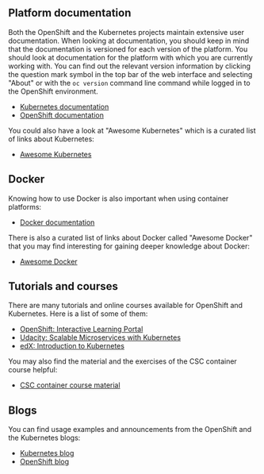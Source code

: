 ## Platform documentation

Both the OpenShift and the Kubernetes projects maintain extensive user
documentation. When looking at documentation, you should keep in mind that the
documentation is versioned for each version of the platform. You should look at
documentation for the platform with which you are currently working with. You
can find out the relevant version information by clicking the question mark
symbol in the top bar of the web interface and selecting "About" or with the `oc version`
command line command while logged in to the OpenShift environment.

  * [Kubernetes documentation](https://kubernetes.io/docs/home/)
  * [OpenShift documentation](https://docs.okd.io/)

You could also have a look at "Awesome Kubernetes" which is a curated list of
links about Kubernetes:

  * [Awesome Kubernetes](https://ramitsurana.github.io/awesome-kubernetes/)

## Docker

Knowing how to use Docker is also important when using container platforms:

  * [Docker documentation](https://docs.docker.com/)

There is also a curated list of links about Docker called "Awesome Docker" that
you may find interesting for gaining deeper knowledge about Docker:

  * [Awesome Docker](https://veggiemonk.github.io/awesome-docker/)

## Tutorials and courses

There are many tutorials and online courses available for OpenShift and
Kubernetes. Here is a list of some of them:

  * [OpenShift: Interactive Learning Portal](https://learn.openshift.com/)
  * [Udacity: Scalable Microservices with
    Kubernetes](https://www.udacity.com/course/scalable-microservices-with-kubernetes--ud615)
  * [edX: Introduction to
    Kubernetes](https://www.edx.org/course/introduction-kubernetes-linuxfoundationx-lfs158x)

You may also find the material and the exercises of the CSC container course
helpful:

  * [CSC container course
    material](https://rahti-course.a3s.fi/index.html)

## Blogs

You can find usage examples and announcements from the OpenShift and the
Kubernetes blogs:

  * [Kubernetes blog](http://blog.kubernetes.io/)
  * [OpenShift blog](https://blog.openshift.com/)
